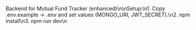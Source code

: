 Backend for Mutual Fund Tracker (enhanced)\n\nSetup:\n1. Copy .env.example -> .env and set values (MONGO_URI, JWT_SECRET).\n2. npm install\n3. npm run dev\n
